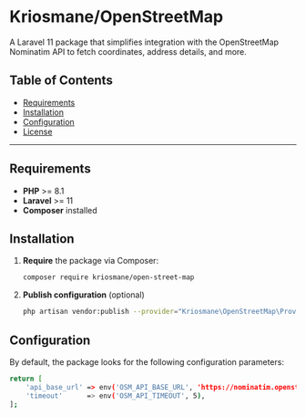 # Kriosmane/OpenStreetMap

A Laravel 11 package that simplifies integration with the OpenStreetMap Nominatim API to fetch coordinates, address details, and more.

## Table of Contents

- [Requirements](#requirements)
- [Installation](#installation)
- [Configuration](#configuration)
- [License](#license)

---

## Requirements

- **PHP** >= 8.1
- **Laravel** >= 11
- **Composer** installed

## Installation

1. **Require** the package via Composer:
   ```bash
   composer require kriosmane/open-street-map
   ```

2. **Publish configuration** (optional)
    ```bash
    php artisan vendor:publish --provider="Kriosmane\OpenStreetMap\Providers\OpenStreetMapServiceProvider" --tag="config"
    ```

## Configuration

By default, the package looks for the following configuration parameters:

```bash
return [
    'api_base_url' => env('OSM_API_BASE_URL', 'https://nominatim.openstreetmap.org'),
    'timeout'      => env('OSM_API_TIMEOUT', 5),
];
 ```



